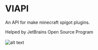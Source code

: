 # VIAPI
An API for make minecraft spigot plugins.

Helped by JetBrains Open Source Program
<br><br>
![alt text](https://media.discordapp.net/attachments/439074831896543232/884932685867409408/jetbrains.png?width=128&height=128)
